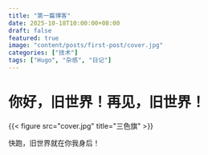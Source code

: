 ```yaml
---
title: "第一篇博客"
date: 2025-10-18T10:00:00+08:00
draft: false
featured: true  
image: "content/posts/first-post/cover.jpg" 
categories: ["技术"]
tags: ["Hugo", "杂感", "日记"]
---
```

# 你好，旧世界！再见，旧世界！
{{< figure src="cover.jpg" title="三色旗" >}}



快跑，旧世界就在你我身后！

<!--more-->


